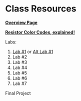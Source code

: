 # Class Resources

**[Overview Page](https://github.com/FAR-Lab/Developing-and-Designing-Interactive-Devices/wiki)**

**[Resistor Color Codes, explained!](https://www.electronics-tutorials.ws/resistor/res_2.html)**

Labs:
1. [Lab #1](https://github.com/FAR-Lab/Developing-and-Designing-Interactive-Devices/wiki/Lab-01) or [Alt Lab #1](https://github.com/FAR-Lab/Developing-and-Designing-Interactive-Devices/wiki/Alt-Lab-1.-Arduino-Deep-Dive)
1. Lab #2
1. Lab #3
1. Lab #4
1. Lab #5
1. Lab #6
1. Lab #7

Final Project